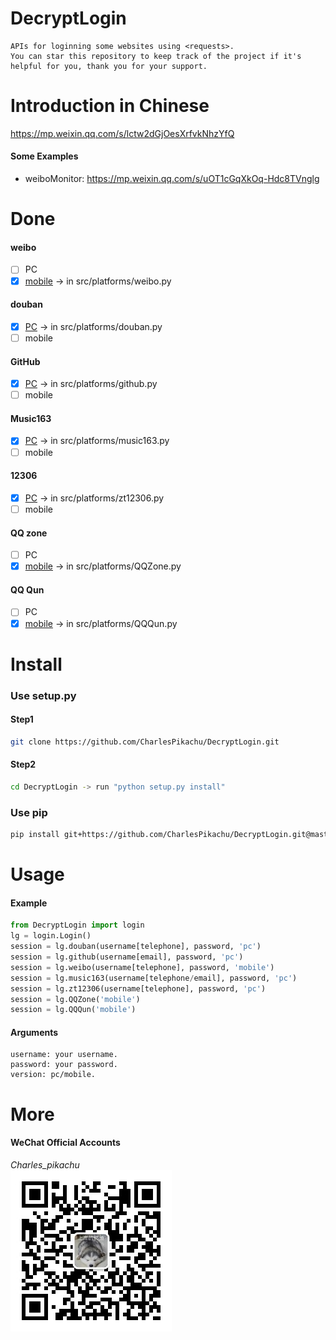 # DecryptLogin
```
APIs for loginning some websites using <requests>.
You can star this repository to keep track of the project if it's helpful for you, thank you for your support.
```

# Introduction in Chinese
https://mp.weixin.qq.com/s/lctw2dGjOesXrfvkNhzYfQ
#### Some Examples
- weiboMonitor: https://mp.weixin.qq.com/s/uOT1cGqXkOq-Hdc8TVnglg

# Done
#### weibo
- [ ] PC
- [x] [mobile](https://m.weibo.cn/) → in src/platforms/weibo.py
#### douban
- [x] [PC](https://www.douban.com/) → in src/platforms/douban.py
- [ ] mobile
#### GitHub
- [x] [PC](https://github.com/) → in src/platforms/github.py
- [ ] mobile
#### Music163
- [x] [PC](https://music.163.com/) → in src/platforms/music163.py
- [ ] mobile
#### 12306
- [x] [PC](https://www.12306.cn/index/) → in src/platforms/zt12306.py
- [ ] mobile
#### QQ zone
- [ ] PC
- [x] [mobile](https://ssl.ptlogin2.qq.com/ptqrlogin) → in src/platforms/QQZone.py
#### QQ Qun
- [ ] PC
- [x] [mobile](http://ui.ptlogin2.qq.com/cgi-bin/login?appid=549000912&s_url=http://qun.qq.com/member.html) → in src/platforms/QQQun.py

# Install
### Use setup.py
#### Step1
```sh
git clone https://github.com/CharlesPikachu/DecryptLogin.git
```
#### Step2
```sh
cd DecryptLogin -> run "python setup.py install"
```
### Use pip
```sh
pip install git+https://github.com/CharlesPikachu/DecryptLogin.git@master
```

# Usage
#### Example
```python
from DecryptLogin import login
lg = login.Login()
session = lg.douban(username[telephone], password, 'pc')
session = lg.github(username[email], password, 'pc')
session = lg.weibo(username[telephone], password, 'mobile')
session = lg.music163(username[telephone/email], password, 'pc')
session = lg.zt12306(username[telephone], password, 'pc')
session = lg.QQZone('mobile')
session = lg.QQQun('mobile')
```
#### Arguments
```
username: your username.
password: your password.
version: pc/mobile.
```

# More
#### WeChat Official Accounts
*Charles_pikachu*  
![img](./pictures/pikachu.jpg)